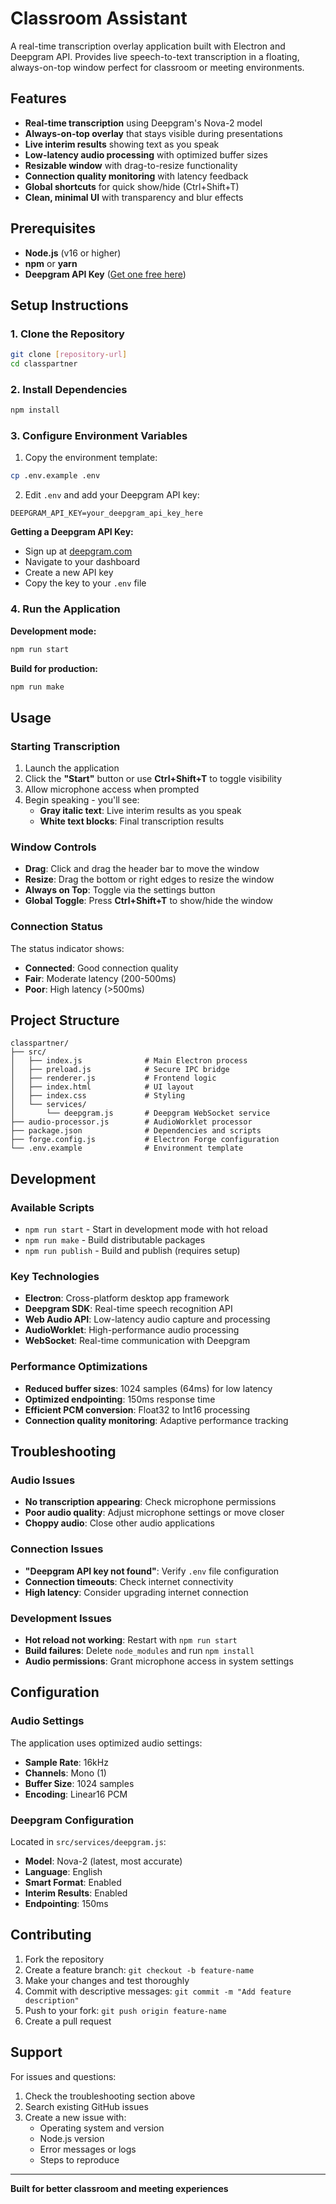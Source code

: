 # Classroom Assistant

A real-time transcription overlay application built with Electron and Deepgram API. Provides live speech-to-text transcription in a floating, always-on-top window perfect for classroom or meeting environments.

## Features

- **Real-time transcription** using Deepgram's Nova-2 model
- **Always-on-top overlay** that stays visible during presentations
- **Live interim results** showing text as you speak
- **Low-latency audio processing** with optimized buffer sizes
- **Resizable window** with drag-to-resize functionality
- **Connection quality monitoring** with latency feedback
- **Global shortcuts** for quick show/hide (Ctrl+Shift+T)
- **Clean, minimal UI** with transparency and blur effects

## Prerequisites

- **Node.js** (v16 or higher)
- **npm** or **yarn**
- **Deepgram API Key** ([Get one free here](https://deepgram.com/))

## Setup Instructions

### 1. Clone the Repository

```bash
git clone [repository-url]
cd classpartner
```

### 2. Install Dependencies

```bash
npm install
```

### 3. Configure Environment Variables

1. Copy the environment template:
```bash
cp .env.example .env
```

2. Edit `.env` and add your Deepgram API key:
```
DEEPGRAM_API_KEY=your_deepgram_api_key_here
```

**Getting a Deepgram API Key:**
- Sign up at [deepgram.com](https://deepgram.com/)
- Navigate to your dashboard
- Create a new API key
- Copy the key to your `.env` file

### 4. Run the Application

**Development mode:**
```bash
npm run start
```

**Build for production:**
```bash
npm run make
```

## Usage

### Starting Transcription

1. Launch the application
2. Click the **"Start"** button or use **Ctrl+Shift+T** to toggle visibility
3. Allow microphone access when prompted
4. Begin speaking - you'll see:
   - **Gray italic text**: Live interim results as you speak
   - **White text blocks**: Final transcription results

### Window Controls

- **Drag**: Click and drag the header bar to move the window
- **Resize**: Drag the bottom or right edges to resize the window
- **Always on Top**: Toggle via the settings button
- **Global Toggle**: Press **Ctrl+Shift+T** to show/hide the window

### Connection Status

The status indicator shows:
- **Connected**: Good connection quality
- **Fair**: Moderate latency (200-500ms)
- **Poor**: High latency (>500ms)

## Project Structure

```
classpartner/
├── src/
│   ├── index.js              # Main Electron process
│   ├── preload.js            # Secure IPC bridge
│   ├── renderer.js           # Frontend logic
│   ├── index.html            # UI layout
│   ├── index.css             # Styling
│   └── services/
│       └── deepgram.js       # Deepgram WebSocket service
├── audio-processor.js        # AudioWorklet processor
├── package.json              # Dependencies and scripts
├── forge.config.js           # Electron Forge configuration
└── .env.example              # Environment template
```

## Development

### Available Scripts

- `npm run start` - Start in development mode with hot reload
- `npm run make` - Build distributable packages
- `npm run publish` - Build and publish (requires setup)

### Key Technologies

- **Electron**: Cross-platform desktop app framework
- **Deepgram SDK**: Real-time speech recognition API
- **Web Audio API**: Low-latency audio capture and processing
- **AudioWorklet**: High-performance audio processing
- **WebSocket**: Real-time communication with Deepgram

### Performance Optimizations

- **Reduced buffer sizes**: 1024 samples (64ms) for low latency
- **Optimized endpointing**: 150ms response time
- **Efficient PCM conversion**: Float32 to Int16 processing
- **Connection quality monitoring**: Adaptive performance tracking

## Troubleshooting

### Audio Issues

- **No transcription appearing**: Check microphone permissions
- **Poor audio quality**: Adjust microphone settings or move closer
- **Choppy audio**: Close other audio applications

### Connection Issues

- **"Deepgram API key not found"**: Verify `.env` file configuration
- **Connection timeouts**: Check internet connectivity
- **High latency**: Consider upgrading internet connection

### Development Issues

- **Hot reload not working**: Restart with `npm run start`
- **Build failures**: Delete `node_modules` and run `npm install`
- **Audio permissions**: Grant microphone access in system settings

## Configuration

### Audio Settings

The application uses optimized audio settings:
- **Sample Rate**: 16kHz
- **Channels**: Mono (1)
- **Buffer Size**: 1024 samples
- **Encoding**: Linear16 PCM

### Deepgram Configuration

Located in `src/services/deepgram.js`:
- **Model**: Nova-2 (latest, most accurate)
- **Language**: English
- **Smart Format**: Enabled
- **Interim Results**: Enabled
- **Endpointing**: 150ms

## Contributing

1. Fork the repository
2. Create a feature branch: `git checkout -b feature-name`
3. Make your changes and test thoroughly
4. Commit with descriptive messages: `git commit -m "Add feature description"`
5. Push to your fork: `git push origin feature-name`
6. Create a pull request

## Support

For issues and questions:
1. Check the troubleshooting section above
2. Search existing GitHub issues
3. Create a new issue with:
   - Operating system and version
   - Node.js version
   - Error messages or logs
   - Steps to reproduce

---

**Built for better classroom and meeting experiences**

